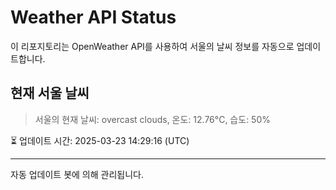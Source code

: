 
# Weather API Status

이 리포지토리는 OpenWeather API를 사용하여 서울의 날씨 정보를 자동으로 업데이트합니다.

## 현재 서울 날씨
> 서울의 현재 날씨: overcast clouds, 온도: 12.76°C, 습도: 50%

⏳ 업데이트 시간: 2025-03-23 14:29:16 (UTC)

---
자동 업데이트 봇에 의해 관리됩니다.
